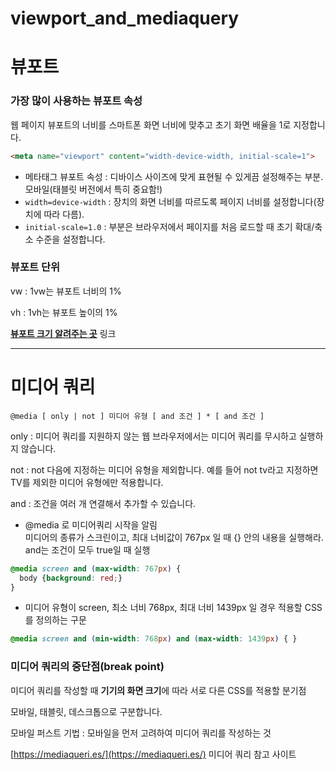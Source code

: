 # viewport_and_mediaquery

# 뷰포트

### 가장 많이 사용하는 뷰포트 속성

웹 페이지 뷰포트의 너비를 스마트폰 화면 너비에 맞추고 초기 화면 배율을 1로 지정합니다.

```html
<meta name="viewport" content="width-device-width, initial-scale=1">
```

- 메타태그 뷰포트 속성 : 디바이스 사이즈에 맞게 표현될 수 있게끔 설정해주는 부분. 모바일(태블릿 버전에서 특히 중요함!)
- `width=device-width` : 장치의 화면 너비를 따르도록 페이지 너비를 설정합니다(장치에 따라 다름).
- `initial-scale=1.0` : 부분은 브라우저에서 페이지를 처음 로드할 때 초기 확대/축소 수준을 설정합니다.

### 뷰포트 단위

vw : 1vw는 뷰포트 너비의 1%  

vh : 1vh는 뷰포트 높이의 1%  

[**뷰포트 크기 알려주는 곳**](https://yesviz.com/devices.php) 링크  

---

# 미디어 쿼리

`@media [ only | not ] 미디어 유형 [ and 조건 ] * [ and 조건 ]`   

only : 미디어 쿼리를 지원하지 않는 웹 브라우저에서는 미디어 쿼리를 무시하고 실행하지 않습니다.  

not : not 다음에 지정하는 미디어 유형을 제외합니다. 예를 들어 not tv라고 지정하면 TV를 제외한 미디어 유형에만 적용합니다.  

and : 조건을 여러 개 연결해서 추가할 수 있습니다.  

- @media 로 미디어쿼리 시작을 알림  
미디어의 종류가 스크린이고, 최대 너비값이 767px 일 때 {} 안의 내용을 실행해라.  
and는 조건이 모두 true일 때 실행

```css
@media screen and (max-width: 767px) {
  body {background: red;}            
}
```

- 미디어 유형이 screen, 최소 너비 768px, 최대 너비 1439px 일 경우 적용할 CSS를 정의하는 구문

```css
@media screen and (min-width: 768px) and (max-width: 1439px) { }
```

  

### **미디어 쿼리의 중단점(break point)**

미디어 쿼리를 작성할 때 **기기의 화면 크기**에 따라 서로 다른 CSS를 적용할 분기점  

모바일, 태블릿, 데스크톱으로 구분합니다.  

모바일 퍼스트 기법 : 모바일을 먼저 고려하여 미디어 쿼리를 작성하는 것  

[https://mediaqueri.es/](https://mediaqueri.es/) 미디어 쿼리 참고 사이트